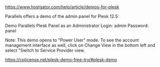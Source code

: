 https://www.hostgator.com/help/article/demos-for-plesk


Parallels offers a demo of the admin panel for Plesk 12.5:

Demo Parallels Plesk Panel as an Administrator
Login: admin
Password: panel

Note: This demo opens to "Power User" mode. To see the account management interface as well, click on Change View in the bottom left and select "Switch to Service Provider view.



https://cplicense.net/plesk-demo-free-try/#plesk-demo